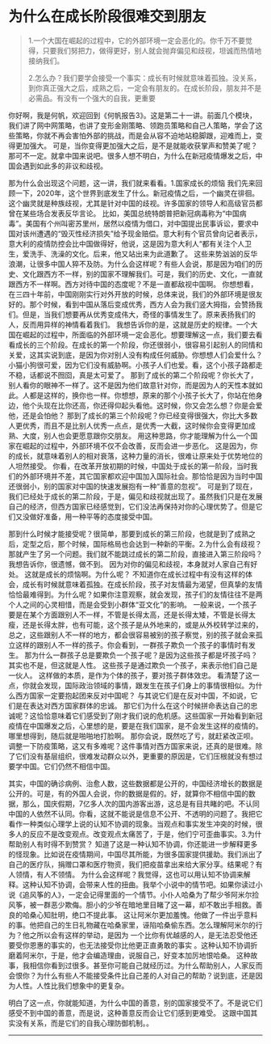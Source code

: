 # 为什么在成长阶段很难交到朋友

> 1.一个大国在崛起的过程中，它的外部环境一定会恶化的。你千万不要觉得，只要我们努把力，做得更好，别人就会抛弃偏见和歧视，坦诚而热情地接纳我们。
>
> 2.怎么办？我们要学会接受一个事实：成长有时候就意味着孤独。没关系，到你真正强大之后，成熟之后，一定会有朋友的。在成长阶段，朋友并不是必需品。有没有一个强大的自我，更重要

你好啊，我是何帆，欢迎回到《何帆报告3》。这是第二十一讲。前面几个模块，我们讲了网中网策略，也讲了变形金刚策略、领跑员策略和自己人策略，学会了这些策略，你就不再会害怕外部的挑战，而是会从容不迫地站稳脚跟，迎难而上，变得更加强大。
可是，当你变得更加强大之后，是不是就能收获掌声和赞美了呢？那可不一定。就拿中国来说吧。很多人想不明白，为什么在新冠疫情爆发之后，中国会遇到如此多的非议和歧视。

那为什么会出现这个问题，这一讲，我们就来看看。1.国家成长的烦恼
我们先来回顾一下，2020年，这个世界到底发生了什么。新冠疫情之后，一个幽灵在徘徊。这个幽灵就是种族歧视，尤其是针对中国的歧视。许多国家的领导人和高级官员都曾在某些场合发表反华言论。
比如，美国总统特朗普把新冠病毒称为“中国病毒”。美国有个州叫密苏里州，居然以疫情为借口，对中国提出民事诉讼，要求中国对该州遭遇的“毁灭性经济损失”给予现金赔偿。意大利有个官员曾向记者表示，意大利的疫情防控会比中国做得好，他说，这是因为意大利人“都有关注个人卫生，爱洗手、洗澡的文化。后来，他又站出来为此道歉了。
这些来势汹汹的反华浪潮，让很多中国人猝不及防。为什么会这样呢？有些人会说，那是因为咱们的历史、文化跟西方不一样，别的国家不理解我们。可是，我们的历史、文化，一直就跟西方不一样啊。西方对待中国的态度呢？不是一直都敌视中国啊。
你想想看，在三四十年前，中国刚刚实行对外开放的时候，总体来说，我们的外部环境是很友好的。那个时候，看到中国从落后变成优秀，西方人会为我们竖大拇指，会赞扬我们。但是，当我们想要再从优秀变成伟大，奇怪的事情发生了。原来表扬我们的人，反而用异样的神情看着我们。
我想告诉你的是，这就是历史的规律。一个大国在崛起的过程中，所面临的外部环境一定会恶化。想要理解这一点，我们要去看看成长的三个阶段。在成长的第一个阶段，你还很弱小，很容易引起别人的同情和关爱，这其实说到底，是因为你对别人没有构成任何威胁。你想想人们会爱什么？小猫小狗很可爱，因为它们没有威胁啊。小孩子人们也爱。看，这个小孩子路都走不稳，话都说不囫囵，真是太可爱了。
那到了成长的第二个阶段呢？你长大了，别人看你的眼神不一样了。这不是因为他们故意针对你，而是因为人的天性本就如此。人都是这样的，换你也一样。你想想，原来的那个小孩子长大了，你站在他身边，他个头现在比你还高，你还得仰起头看他。这时候，你又会怎么想？你是会爱他，还是会怕他？
那到了成长的第三个阶段呢？你已经变得很强大，你比大多数人更优秀，而且不是比别人优秀一点点，是优秀一大截，这时候你会变得更加成熟、大度，别人也会更愿意跟你交朋友。
用这种思路，你才能理解为什么一个国家在崛起的过程中，外部环境不仅不会改善，反而会进一步恶化。
这是因为，你的成长，就意味着别人的相对衰落，这种力量的消长，很难让原来处于优势地位的人坦然接受。
你看，在改革开放初期的时候，中国处于成长的第一阶段，当时我们的外部环境并不差，其它国家都欢迎中国加入国际社会。那恰恰是因为当时中国还很弱小，别的国家对中国的快速发展抱有一种“善意的忽视”。
可是到了现在，我们已经处于成长的第二阶段，于是，偏见和歧视就出现了。虽然我们只是在发展自己的经济，但西方国家已经感觉到，它们没法再保持对你的心理优势了。但是它们又没做好准备，用一种平等的态度接受中国。

那到什么时候才能接受呢？很简单，那要到成长的第三阶段，也就是到了成熟之后，定型之后，那个时候，国际格局也会达到一种新的平衡。2.为什么会有歧视？
那就产生了另一个问题。我们就不能跳过成长的第二阶段，直接进入第三阶段吗？我想告诉你，很遗憾，做不到。
因为对你的偏见和歧视，本身就对人家自己有好处。
这就是成长的烦恼啊。为什么呢？
不知道你在成长过程中有没有这样的体会，成长有时候就意味着孤独。在成长阶段，孩子对友情最为渴望，但真挚的友情恰恰最难得到。为什么呢？如果你注意观察，就会发现，孩子们的友情往往不是两个人之间的心灵相惜，而是会受到小群体“亚文化”的影响。
一般来说，一个孩子要是在某个方面跟别人不一样，不管是长得太高，还是长得太矮，不管是长得太瘦，还是长得太胖，也有可能，这个孩子是从外地来的，或是从外校转学过来的，总之，这些跟别人不一样的地方，都会很容易被别的孩子察觉，别的孩子就会来孤立这样的跟别人不一样的孩子。你会看到，一群孩子欺负一个孩子的事情时有发生。
那为什么一群孩子总是要欺负一个孩子呢？是因为这些孩子都是坏孩子吗？其实也不是，但这就是人性。
这些孩子是通过欺负一个孩子，来表示他们自己是一伙人。
这样做的本质，是作为个体的孩子，要对孩子群体效忠。
看清楚了这一点，你就会发现，国际政治领域的事情，跟发生在孩子们身上的事情很相似。为什么西方国家一定要抱起团来反对中国呢？
与其说它们是在反对中国，不如说，它们是在表达对西方国家群体的忠诚。
那它们为什么在这个时候拼命表达自己的忠诚呢？这恰恰意味着它们感受到了刚才我们说的危机感。这些国家一开始看到新冠疫情在中国爆发之后，心里想的是，要是在我们国家，是不会发生这样的疫情的。哪里想得到，随后就是啪啪地打脸啊。
那你会说，既然吃了亏，就赶紧改正呗。调整一下防疫策略，这又有多难呢？这件事情对西方国家来说，还真的是很难。除了它们没有基层组织，很难发动群众以外，更重要的原因是，它们压根就没有想过要学中国。它们仍然不相信中国。

其实，中国的确诊病例、治愈人数，这些数据都是公开的，中国经济增长的数据是公开的。可是，有的外国人会说，你的数据是假的。好，就算你不相信中国的数据，那么，国庆假期，7亿多人次的国内游客出游，这总是有目共睹的吧。不认同中国的人依然不认同。你看，这就不能说是信息不公开、不透明的问题了。我把它看作一种类似心理学上说的认知不协调的现象。当观点和事实发生冲突的时候，很多人的反应不是改变观点。改变观点太痛苦了，于是，他们宁可歪曲事实。3.为什帮助别人有时得不到赞赏？
知道了这是一种认知不协调，你还能进一步解释更多的怪现象。比如说在疫情期间，中国尽其所能，为很多国家提供援助。我们派出了自己的医疗队，捐赠口罩和医疗物资，我们把疫苗拿出来给大家分享。结果呢？有人领情，有人不领情。
为什么会这样呢？我觉得，这也可以用认知不协调来解释。这种认知不协调，会带来人性的扭曲。我举个小说中的情节吧。如果你读过小说《追风筝的人》，一定会记得里面的一个情节。小仆人哈桑为了帮少爷阿米尔捡风筝，被一群恶少欺侮。胆小的少爷在暗地里目睹了这一幕，却不敢出手相救。善良的哈桑心知肚明，绝口不提此事。
这让阿米尔更加羞愧。他做了一件出乎意料的事。他把自己的生日礼物藏在哈桑家里，诬陷哈桑偷东西。怎么理解阿米尔的行为？他之所以会有这样的举动，是因为
一个比你有优越感的人，是无法忍受他还要受你恩惠的事实的，也无法接受你比他更正直勇敢的事实
。这种认知不协调折磨着阿米尔，于是，他才会编造理由，说服自己，好变本加厉地恨哈桑。
这种故事，我相信你看到过很多。甚至你可能自己就经历过。为什么帮助别人，人家反而会恨你？为什么有些人不能接受条件比自己差的人对自己的帮助？说到底，还是因为人性。人性比我们想象中的更复杂。

明白了这一点，你就能知道，为什么中国的善意，别的国家接受不了。不是说它们感受不到中国的善意，而是说，这种善意反而会让它们感到更难受。
这跟中国其实没有关系，而是它们的自我心理防御机制。。

---
